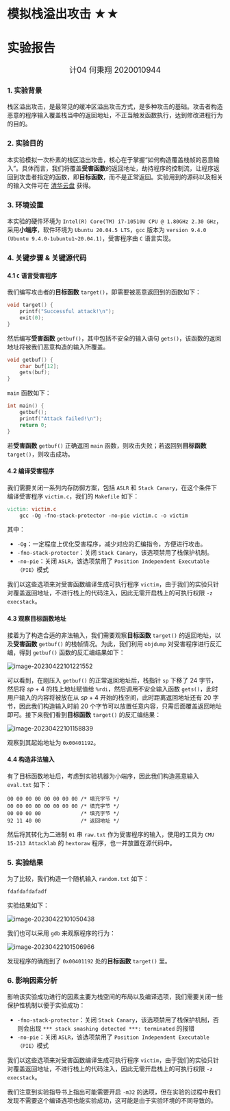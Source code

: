 # 模拟栈溢出攻击 ★★

# 实验报告

<center><font size=4>计04 何秉翔 2020010944</font></center>

### 1. 实验背景

栈区溢出攻击，是最常见的缓冲区溢出攻击方式，是多种攻击的基础。攻击者构造恶意的程序输入覆盖栈当中的返回地址，不正当触发函数执行，达到修改进程行为的目的。

### 2. 实验目的

本实验模拟一次朴素的栈区溢出攻击，核心在于掌握“如何构造覆盖栈帧的恶意输入”。具体而言，我们将覆盖**受害函数**的返回地址，劫持程序的控制流，让程序返回到攻击者指定的函数，即**目标函数**，而不是正常返回。实验用到的源码以及相关的输入文件可在 [清华云盘](https://cloud.tsinghua.edu.cn/d/dcc18ae616ae4407b663/) 获得。

### 3. 环境设置

本实验的硬件环境为 `Intel(R) Core(TM) i7-10510U CPU @ 1.80GHz 2.30 GHz`，采用**小端序**，软件环境为 `Ubuntu 20.04.5 LTS`，`gcc` 版本为 `version 9.4.0 (Ubuntu 9.4.0-1ubuntu1~20.04.1)`，受害程序由 `C` 语言实现。

### 4. 关键步骤 & 关键源代码

#### 4.1 `C` 语言受害程序

我们编写攻击者的**目标函数** `target()`，即需要被恶意返回到的函数如下：

```c
void target() {
	printf("Successful attack!\n");
	exit(0);
}
```

然后编写**受害函数** `getbuf()`，其中包括不安全的输入语句 `gets()`，该函数的返回地址将被我们恶意构造的输入所覆盖。

```c
void getbuf() {
	char buf[12];
	gets(buf);
}
```

`main` 函数如下：

```c
int main() {
	getbuf();
	printf("Attack failed!\n");
	return 0;
}
```

若**受害函数** `getbuf()` 正确返回 `main` 函数，则攻击失败；若返回到**目标函数** `target()`，则攻击成功。

#### 4.2 编译受害程序

我们需要关闭一系列内存防御方案，包括 `ASLR` 和 `Stack Canary`，在这个条件下编译受害程序 `victim.c`，我们的 `Makefile` 如下：

```makefile
victim: victim.c
	gcc -Og -fno-stack-protector -no-pie victim.c -o victim
```

其中：

+ `-Og`：一定程度上优化受害程序，减少对应的汇编指令，方便进行攻击。
+ `-fno-stack-protector`：关闭 `Stack Canary`，该选项禁用了栈保护机制。
+ `-no-pie`：关闭 `ASLR`，该选项禁用了 `Position Independent Executable（PIE）`模式

我们以这些选项来对受害函数编译生成可执行程序 `victim`，由于我们的实验只针对覆盖返回地址，不进行栈上的代码注入，因此无需开启栈上的可执行权限 `-z execstack`。

#### 4.3 观察目标函数地址

接着为了构造合适的非法输入，我们需要观察**目标函数** `target()` 的返回地址，以及**受害函数** `getbuf()` 的栈帧情况。为此，我们利用 `objdump` 对受害程序进行反汇编，得到 `getbuf()` 函数的反汇编结果如下：

![image-20230422101221552](C:\Users\Alexander\AppData\Roaming\Typora\typora-user-images\image-20230422101221552.png)

可以看到，在刚压入 `getbuf()` 的正常返回地址后，栈指针 `sp` 下移了 $24$ 字节，然后将 $sp +4$ 的栈上地址赋值给 `%rdi`，然后调用不安全输入函数 `gets()`，此时用户输入的内容将被放在从 $sp+4$ 开始的栈空间，此时距离返回地址还有 $20$ 字节，因此我们构造输入时前 $20$ 个字节可以放置任意内容，只需后面覆盖返回地址即可。接下来我们看到**目标函数** `target()` 的反汇编结果：

![image-20230422101158839](C:\Users\Alexander\AppData\Roaming\Typora\typora-user-images\image-20230422101158839.png)

观察到其起始地址为 `0x00401192`。

#### 4.4 构造非法输入

有了目标函数地址后，考虑到实验机器为小端序，因此我们构造恶意输入 `eval.txt` 如下：

```shell
00 00 00 00 00 00 00 00 /* 填充字节 */
00 00 00 00 00 00 00 00 /* 填充字节 */
00 00 00 00             /* 填充字节 */
92 11 40 00             /* 返回地址 */
```

然后将其转化为二进制 `01` 串 `raw.txt` 作为受害程序的输入，使用的工具为 `CMU 15-213 Attacklab` 的 `hextoraw` 程序，也一并放置在源代码中。

### 5. 实验结果

为了比较，我们构造一个随机输入 `random.txt` 如下：

```shell
fdafdafdafadf
```

实验结果如下：

![image-20230422101050438](C:\Users\Alexander\AppData\Roaming\Typora\typora-user-images\image-20230422101050438.png)

我们也可以采用 `gdb` 来观察程序的行为：

![image-20230422101506966](C:\Users\Alexander\AppData\Roaming\Typora\typora-user-images\image-20230422101506966.png)

发现程序的确跑到了 `0x00401192` 处的**目标函数** `target()` 里。

### 6. 影响因素分析

影响该实验成功进行的因素主要为栈空间的布局以及编译选项，我们需要关闭一些保护性机制以便于实验成功：

+ `-fno-stack-protector`：关闭 `Stack Canary`，该选项禁用了栈保护机制，否则会出现 `*** stack smashing detected ***: terminated` 的报错
+ `-no-pie`：关闭 `ASLR`，该选项禁用了 `Position Independent Executable（PIE）`模式

我们以这些选项来对受害函数编译生成可执行程序 `victim`，由于我们的实验只针对覆盖返回地址，不进行栈上的代码注入，因此无需开启栈上的可执行权限 `-z execstack`。

我们注意到实验指导书上指出可能需要开启 `-m32` 的选项，但在实验的过程中我们发现不需要这个编译选项也能实验成功，这可能是由于实验环境的不同导致的。